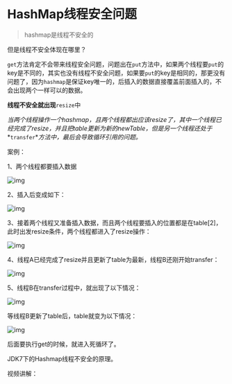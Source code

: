 # HashMap线程安全问题

> hashmap是线程不安全的

但是线程不安全体现在哪里？

`get`方法肯定不会带来线程安全问题，问题出在`put`方法中，如果两个线程要`put`的key是不同的，其实也没有线程不安全问题，如果要`put`的key是相同的，那更没有问题了，因为`hashmap`是保证key唯一的，后插入的数据直接覆盖前面插入的，不会出现两个一样可以的数据。

**线程不安全就出现**`resize`中

*当两个线程操作一个hashmap，且两个线程都出应该resize了，其中一个线程已经完成了resize，并且把table更新为新的newTable，但是另一个线程还处于**`transfer`**方法中，最后会导致循环引用的问题。*

案例：

1、两个线程都要插入数据

![img](https://img-blog.csdnimg.cn/20200807150830859.png?x-oss-process=image/watermark,type_ZmFuZ3poZW5naGVpdGk,shadow_10,text_aHR0cHM6Ly9ibG9nLmNzZG4ubmV0L3FxXzI5MDUxNDEz,size_16,color_FFFFFF,t_70)

2、插入后变成如下：

![img](https://img-blog.csdnimg.cn/20200807150916179.png?x-oss-process=image/watermark,type_ZmFuZ3poZW5naGVpdGk,shadow_10,text_aHR0cHM6Ly9ibG9nLmNzZG4ubmV0L3FxXzI5MDUxNDEz,size_16,color_FFFFFF,t_70)

3、接着两个线程又准备插入数据，而且两个线程要插入的位置都是在table[2]，此时出发resize条件，两个线程都进入了resize操作：

![img](https://img-blog.csdnimg.cn/20200807151015727.png?x-oss-process=image/watermark,type_ZmFuZ3poZW5naGVpdGk,shadow_10,text_aHR0cHM6Ly9ibG9nLmNzZG4ubmV0L3FxXzI5MDUxNDEz,size_16,color_FFFFFF,t_70)

4、线程A已经完成了resize并且更新了table为最新，线程B还刚开始transfer：

![img](https://img-blog.csdnimg.cn/20200807151201795.png?x-oss-process=image/watermark,type_ZmFuZ3poZW5naGVpdGk,shadow_10,text_aHR0cHM6Ly9ibG9nLmNzZG4ubmV0L3FxXzI5MDUxNDEz,size_16,color_FFFFFF,t_70)

5、线程B在transfer过程中，就出现了以下情况：

![img](https://img-blog.csdnimg.cn/20200807151314182.png?x-oss-process=image/watermark,type_ZmFuZ3poZW5naGVpdGk,shadow_10,text_aHR0cHM6Ly9ibG9nLmNzZG4ubmV0L3FxXzI5MDUxNDEz,size_16,color_FFFFFF,t_70)

等线程B更新了table后，table就变为以下情况：

![img](https://img-blog.csdnimg.cn/20200807151353900.png?x-oss-process=image/watermark,type_ZmFuZ3poZW5naGVpdGk,shadow_10,text_aHR0cHM6Ly9ibG9nLmNzZG4ubmV0L3FxXzI5MDUxNDEz,size_16,color_FFFFFF,t_70)

后面要执行get的时候，就进入死循环了。

JDK7下的Hashmap线程不安全的原理。

视频讲解：